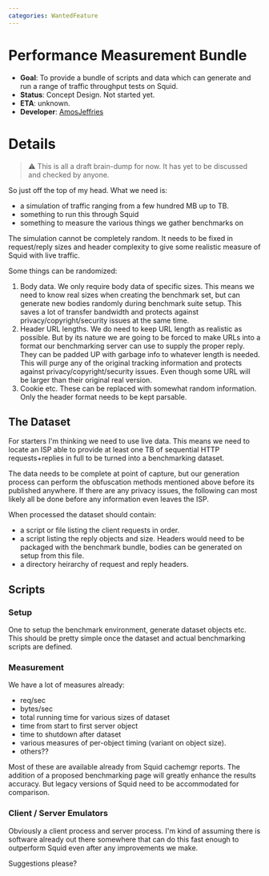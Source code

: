 ```yaml
---
categories: WantedFeature
---
```

# Performance Measurement Bundle

- **Goal**: To provide a bundle of scripts and data which can generate
  and run a range of traffic throughput tests on Squid.
- **Status**: Concept Design. Not started yet.
- **ETA**: unknown.
- **Developer**: [AmosJeffries](/AmosJeffries)

# Details

> :warning:
    This is all a draft brain-dump for now. It has yet to be discussed
    and checked by anyone.

So just off the top of my head. What we need is:

- a simulation of traffic ranging from a few hundred MB up to TB.
- something to run this through Squid
- something to measure the various things we gather benchmarks on

The simulation cannot be completely random. It needs to be fixed in
request/reply sizes and header complexity to give some realistic measure
of Squid with live traffic.

Some things can be randomized:

1.  Body data. We only require body data of specific sizes. This means
    we need to know real sizes when creating the benchmark set, but can
    generate new bodies randomly during benchmark suite setup. This
    saves a lot of transfer bandwidth and protects against
    privacy/copyright/security issues at the same time.
2.  Header URL lengths. We do need to keep URL length as realistic as
    possible. But by its nature we are going to be forced to make URLs
    into a format our benchmarking server can use to supply the proper
    reply. They can be padded UP with garbage info to whatever length is
    needed. This will purge any of the original tracking information and
    protects against privacy/copyright/security issues. Even though some
    URL will be larger than their original real version.
3.  Cookie etc. These can be replaced with somewhat random information.
    Only the header format needs to be kept parsable.

## The Dataset

For starters I'm thinking we need to use live data. This means we need
to locate an ISP able to provide at least one TB of sequential HTTP
requests+replies in full to be turned into a benchmarking dataset.

The data needs to be complete at point of capture, but our generation
process can perform the obfuscation methods mentioned above before its
published anywhere. If there are any privacy issues, the following can
most likely all be done before any information even leaves the ISP.

When processed the dataset should contain:

- a script or file listing the client requests in order.
- a script listing the reply objects and size. Headers would need to
  be packaged with the benchmark bundle, bodies can be generated on
  setup from this file.
- a directory heirarchy of request and reply headers.

## Scripts

### Setup

One to setup the benchmark environment, generate dataset objects etc.
This should be pretty simple once the dataset and actual benchmarking
scripts are defined.

### Measurement

We have a lot of measures already:

- req/sec
- bytes/sec
- total running time for various sizes of dataset
- time from start to first server object
- time to shutdown after dataset
- various measures of per-object timing (variant on object size).
- others??

Most of these are available already from Squid cachemgr reports. The
addition of a proposed benchmarking page will greatly enhance the
results accuracy. But legacy versions of Squid need to be accommodated
for comparison.

### Client / Server Emulators

Obviously a client process and server process. I'm kind of assuming
there is software already out there somewhere that can do this fast
enough to outperform Squid even after any improvements we make.

Suggestions please?
